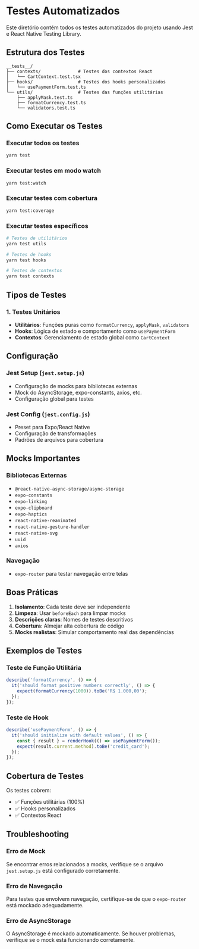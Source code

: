 # Testes Automatizados

Este diretório contém todos os testes automatizados do projeto usando Jest e React Native Testing Library.

## Estrutura dos Testes

```
__tests__/
├── contexts/              # Testes dos contextos React
│   └── CartContext.test.tsx
├── hooks/                 # Testes dos hooks personalizados
│   └── usePaymentForm.test.ts
└── utils/                 # Testes das funções utilitárias
    ├── applyMask.test.ts
    ├── formatCurrency.test.ts
    └── validators.test.ts
```

## Como Executar os Testes

### Executar todos os testes

```bash
yarn test
```

### Executar testes em modo watch

```bash
yarn test:watch
```

### Executar testes com cobertura

```bash
yarn test:coverage
```

### Executar testes específicos

```bash
# Testes de utilitários
yarn test utils

# Testes de hooks
yarn test hooks

# Testes de contextos
yarn test contexts
```

## Tipos de Testes

### 1. Testes Unitários

- **Utilitários**: Funções puras como `formatCurrency`, `applyMask`, `validators`
- **Hooks**: Lógica de estado e comportamento como `usePaymentForm`
- **Contextos**: Gerenciamento de estado global como `CartContext`

## Configuração

### Jest Setup (`jest.setup.js`)

- Configuração de mocks para bibliotecas externas
- Mock do AsyncStorage, expo-constants, axios, etc.
- Configuração global para testes

### Jest Config (`jest.config.js`)

- Preset para Expo/React Native
- Configuração de transformações
- Padrões de arquivos para cobertura

## Mocks Importantes

### Bibliotecas Externas

- `@react-native-async-storage/async-storage`
- `expo-constants`
- `expo-linking`
- `expo-clipboard`
- `expo-haptics`
- `react-native-reanimated`
- `react-native-gesture-handler`
- `react-native-svg`
- `uuid`
- `axios`

### Navegação

- `expo-router` para testar navegação entre telas

## Boas Práticas

1. **Isolamento**: Cada teste deve ser independente
2. **Limpeza**: Usar `beforeEach` para limpar mocks
3. **Descrições claras**: Nomes de testes descritivos
4. **Cobertura**: Almejar alta cobertura de código
5. **Mocks realistas**: Simular comportamento real das dependências

## Exemplos de Testes

### Teste de Função Utilitária

```typescript
describe('formatCurrency', () => {
  it('should format positive numbers correctly', () => {
    expect(formatCurrency(1000)).toBe('R$ 1.000,00');
  });
});
```

### Teste de Hook

```typescript
describe('usePaymentForm', () => {
  it('should initialize with default values', () => {
    const { result } = renderHook(() => usePaymentForm());
    expect(result.current.method).toBe('credit_card');
  });
});
```

## Cobertura de Testes

Os testes cobrem:

- ✅ Funções utilitárias (100%)
- ✅ Hooks personalizados
- ✅ Contextos React

## Troubleshooting

### Erro de Mock

Se encontrar erros relacionados a mocks, verifique se o arquivo `jest.setup.js` está configurado corretamente.

### Erro de Navegação

Para testes que envolvem navegação, certifique-se de que o `expo-router` está mockado adequadamente.

### Erro de AsyncStorage

O AsyncStorage é mockado automaticamente. Se houver problemas, verifique se o mock está funcionando corretamente.
